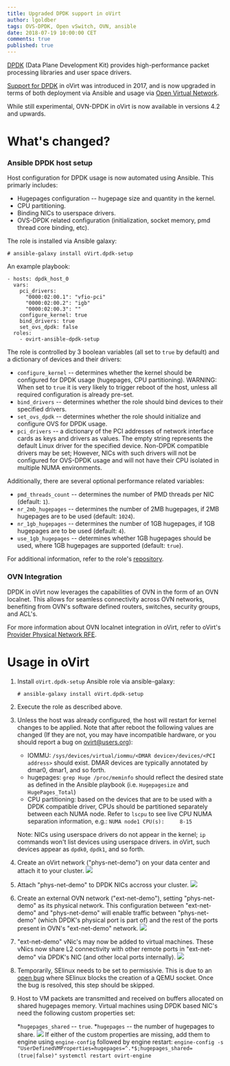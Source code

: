 ```yaml
---
title: Upgraded DPDK support in oVirt
author: lgoldber
tags: OVS-DPDK, Open vSwitch, OVN, ansible
date: 2018-07-19 10:00:00 CET
comments: true
published: true
---
```

[DPDK](http://dpdk.org/) (Data Plane Development Kit) provides high-performance packet processing libraries and user space drivers.

[Support for DPDK](https://www.ovirt.org/blog/2017/09/ovs-dpdk/) in oVirt was introduced in 2017, and is now upgraded in terms of both deployment via Ansible and usage via [Open Virtual Network](http://www.ovn.org/).

While still experimental, OVN-DPDK in oVirt is now available in versions 4.2 and upwards.

# What's changed?

### Ansible DPDK host setup

Host configuration for DPDK usage is now automated using Ansible. This primarly includes:
* Hugepages configuration -- hugepage size and quantity in the kernel.
* CPU partitioning.
* Binding NICs to userspace drivers. 
* OVS-DPDK related configuration (initialization, socket memory, pmd thread core binding, etc).

The role is installed via Ansible galaxy:
```
# ansible-galaxy install oVirt.dpdk-setup
```
An example playbook:
```
- hosts: dpdk_host_0
  vars:
    pci_drivers:
      "0000:02:00.1": "vfio-pci"
      "0000:02:00.2": "igb"
      "0000:02:00.3": ""
    configure_kernel: true
    bind_drivers: true
    set_ovs_dpdk: false
  roles:
    - ovirt-ansible-dpdk-setup
```
The role is controlled by 3 boolean variables (all set to `true` by default) and a dictionary of devices and their drivers:
* `configure_kernel` -- determines whether the kernel should be configured for DPDK usage (hugepages, CPU partitioning). WARNING: When set to `true` it is very likely to trigger reboot of the host, unless all required configuration is already pre-set.
* `bind_drivers` -- determines whether the role should bind devices to their specified drivers.
* `set_ovs_dpdk` -- determines whether the role should initialize and configure OVS for DPDK usage.
* `pci_drivers` -- a dictionary of the PCI addresses of network interface cards as keys and drivers as values. The empty string represents the default Linux driver for the specified device. Non-DPDK compatible drivers may be set; However, NICs with such drivers will not be configured for OVS-DPDK usage and will not have their CPU isolated in multiple NUMA environments.

Additionally, there are several optional performance related variables:
* `pmd_threads_count` -- determines the number of PMD threads per NIC (default: `1`).
* `nr_2mb_hugepages` -- determines the number of 2MB hugepages, if 2MB hugepages are to be used (default: `1024`).
* `nr_1gb_hugepages` -- determines the number of 1GB hugepages, if 1GB hugepages are to be used (default: `4`).
* `use_1gb_hugepages` -- determines whether 1GB hugepages should be used, where 1GB hugepages are supported (default: `true`).

For additional information, refer to the role's [repository](https://github.com/ovirt/ovirt-ansible-dpdk-setup/).

### OVN Integration
DPDK in oVirt now leverages the capabilities of OVN in the form of an OVN localnet. This allows for seamless connectivity across OVN networks, benefiting from OVN's software defined routers, switches, security groups, and ACL's.

For more information about OVN localnet integration in oVirt, refer to oVirt's [Provider Physical Network RFE](https://ovirt.org/develop/release-management/features/network/provider-physical-network/).

# Usage in oVirt
1) Install `oVirt.dpdk-setup` Ansible role via ansible-galaxy:
    ```
    # ansible-galaxy install oVirt.dpdk-setup
    ```
2) Execute the role as described above.
3) Unless the host was already configured, the host will restart for kernel changes to be applied. Note that after reboot the following values are changed (If they are not, you may have incompatible hardware, or you should report a bug on ovirt@users.org):
    * IOMMU: ```/sys/devices/virtual/iommu/<DMAR device>/devices/<PCI address>``` should exist. DMAR devices are typically annotated by dmar0, dmar1, and so forth.
    * hugepages: ```grep Huge /proc/meminfo``` should reflect the desired state as defined in the Ansible playbook (i.e. `Hugepagesize` and `HugePages_Total`)
    * CPU partitioning: based on the devices that are to be used with a DPDK compatible driver, CPUs should be partitioned separately between each NUMA node. Refer to `lscpu` to see live CPU NUMA separation information, e.g.: `NUMA node1 CPU(s):     8-15`

    Note: NICs using userspace drivers do not appear in the kernel; `ip` commands won't list devices using userspace drivers. in oVirt, such devices appear as `dpdk0`, `dpdk1`, and so forth.
4) Create an oVirt network ("phys-net-demo") on your data center and attach it to your cluster.
![](https://www.ovirt.org/images/ovn-dpdk/create_phys_net.png)
5) Attach "phys-net-demo" to DPDK NICs accross your cluster.
![](https://www.ovirt.org/images/ovn-dpdk/set_phys_net.png)
6) Create an external OVN network ("ext-net-demo"), setting "phys-net-demo" as its physical network. This configuration between "ext-net-demo" and "phys-net-demo" will enable traffic between "phys-net-demo" (which DPDK's physical port is part of) and the rest of the ports present in OVN's "ext-net-demo" network.
![](https://www.ovirt.org/images/ovn-dpdk/create_ext_net.png)
7) "ext-net-demo" vNic's may now be added to virtual machines. These vNics now share L2 connectivity with other remote ports in "ext-net-demo" via DPDK's NIC (and other local ports internally).
![](https://www.ovirt.org/images/ovn-dpdk/ext_net_demo.png)
8) Temporarily, SElinux needs to be set to permissivie. This is due to an [open bug](https://bugzilla.redhat.com/1598435) where SElinux blocks the creation of a QEMU socket. Once the bug is resolved, this step should be skipped.
9) Host to VM packets are transmitted and received on buffers allocated on shared hugepages memory. Virtual machines using DPDK based NIC's need the following custom properties set:

    *`hugepages_shared` --  `true`.
    *`hugepages` -- the number of hugepages to share.
![](https://www.ovirt.org/images/hugepages.png)
    If either of the custom properties are missing, add them to engine using `engine-config` followed by engine restart:
    `engine-config -s "UserDefinedVMProperties=hugepages=^.*$;hugepages_shared=(true|false)"`
    `systemctl restart ovirt-engine`
